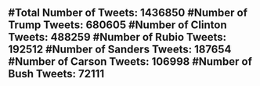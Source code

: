 #Total Number of Tweets: 1436850 
#Number of Trump Tweets: 680605
#Number of Clinton Tweets: 488259
#Number of Rubio Tweets: 192512
#Number of Sanders Tweets: 187654
#Number of Carson Tweets: 106998
#Number of Bush Tweets: 72111
---
